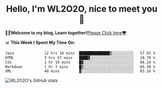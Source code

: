 <h1 align = "center">Hello, I'm WL2O2O, nice to meet you 👋</h1>

🧑‍💻**Welcome to my blog, Learn together!**[Please Click here❤️](https://wl2o2o.github.io)

📊 **This Week I Spent My Time On:**
<!--START_SECTION:waka-->

```txt
Java              12 hrs 16 mins  ██████████████▒░░░░░░░░░░   57.91 %
HTML              3 hrs 57 mins   ████▓░░░░░░░░░░░░░░░░░░░░   18.70 %
CSS               1 hr 19 mins    █▓░░░░░░░░░░░░░░░░░░░░░░░   06.24 %
Markdown          1 hr 7 mins     █▒░░░░░░░░░░░░░░░░░░░░░░░   05.30 %
XML               40 mins         ▓░░░░░░░░░░░░░░░░░░░░░░░░   03.16 %
```

<!--END_SECTION:waka-->

![WL2O2O's GitHub stats](https://github-readme-stats.vercel.app/api?username=wl2o2o&show_icons=true)


<!--
**WL2O2O/WL2O2O** is a ✨ _special_ ✨ repository because its `README.md` (this file) appears on your GitHub profile.

Here are some ideas to get you started:

- 🔭 I’m currently working on ...
- 🌱 I’m currently learning ...
- 👯 I’m looking to collaborate on ...
- 🤔 I’m looking for help with ...
- 💬 Ask me about ...
- 📫 How to reach me: ...
- 😄 Pronouns: ...
- ⚡ Fun fact: ...
-->
